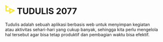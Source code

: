 # <img src="td.svg" alt="drawing" width="32"/> TUDULIS 2077

Tudulis adalah sebuah aplikasi berbasis web untuk menyimpan kegiatan atau aktivitas sehari-hari yang cukup banyak, sehingga kita perlu mengelola hal tersebut agar bisa tetap produktif dan pembagian waktu bisa efektif.
